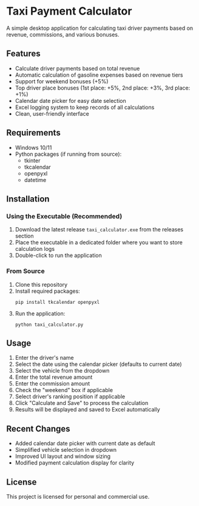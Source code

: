 # Taxi Payment Calculator

A simple desktop application for calculating taxi driver payments based on revenue, commissions, and various bonuses.

## Features

- Calculate driver payments based on total revenue
- Automatic calculation of gasoline expenses based on revenue tiers
- Support for weekend bonuses (+5%)
- Top driver place bonuses (1st place: +5%, 2nd place: +3%, 3rd place: +1%)
- Calendar date picker for easy date selection
- Excel logging system to keep records of all calculations
- Clean, user-friendly interface

## Requirements

- Windows 10/11
- Python packages (if running from source):
  - tkinter
  - tkcalendar
  - openpyxl
  - datetime

## Installation

### Using the Executable (Recommended)

1. Download the latest release `taxi_calculator.exe` from the releases section
2. Place the executable in a dedicated folder where you want to store calculation logs
3. Double-click to run the application

### From Source

1. Clone this repository
2. Install required packages:
   ```
   pip install tkcalendar openpyxl
   ```
3. Run the application:
   ```
   python taxi_calculator.py
   ```

## Usage

1. Enter the driver's name
2. Select the date using the calendar picker (defaults to current date)
3. Select the vehicle from the dropdown
4. Enter the total revenue amount
5. Enter the commission amount
6. Check the "weekend" box if applicable
7. Select driver's ranking position if applicable
8. Click "Calculate and Save" to process the calculation
9. Results will be displayed and saved to Excel automatically

## Recent Changes

- Added calendar date picker with current date as default
- Simplified vehicle selection in dropdown
- Improved UI layout and window sizing
- Modified payment calculation display for clarity

## License

This project is licensed for personal and commercial use. 